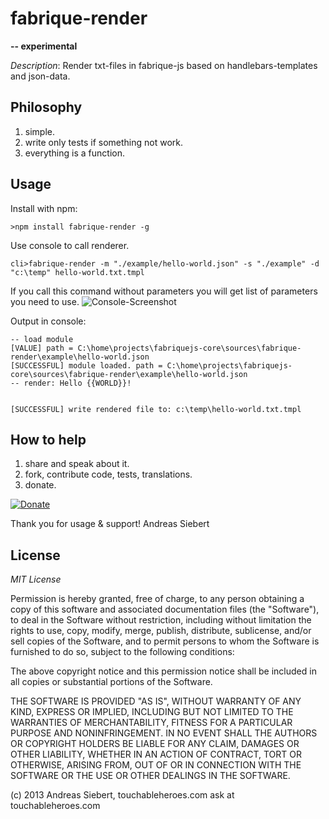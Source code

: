 fabrique-render
===============
**-- experimental**

*Description*:
Render txt-files in fabrique-js based on handlebars-templates and json-data.

## Philosophy
1. simple.
2. write only tests if something not work.
3. everything is a function.


## Usage

Install with npm:
```
>npm install fabrique-render -g
```

Use console to call renderer.
```
cli>fabrique-render -m "./example/hello-world.json" -s "./example" -d "c:\temp" hello-world.txt.tmpl
```

If you call this command without parameters you will get list of parameters you need to use.
![Console-Screenshot](https://raw.github.com/drdrej/fabrique-render/master/readme/console_how_to_use.PNG)

Output in console:
```
-- load module
[VALUE] path = C:\home\projects\fabriquejs-core\sources\fabrique-render\example\hello-world.json
[SUCCESSFUL] module loaded. path = C:\home\projects\fabriquejs-core\sources\fabrique-render\example\hello-world.json
-- render: Hello {{WORLD}}!


[SUCCESSFUL] write rendered file to: c:\temp\hello-world.txt.tmpl
```

## How to help
1. share and speak about it.
2. fork, contribute code, tests, translations.
3. donate.

[![Donate](https://www.paypalobjects.com/en_US/i/btn/btn_donateCC_LG.gif)](https://www.paypal.com/cgi-bin/webscr?cmd=_s-xclick&hosted_button_id=D7GL3MAY2KYLG)

Thank you for usage & support!
   Andreas Siebert

## License

*MIT License*

Permission is hereby granted, free of charge, to any person obtaining a copy of this software and associated documentation files (the "Software"), to deal in the Software without restriction, including without limitation the rights to use, copy, modify, merge, publish, distribute, sublicense, and/or sell copies of the Software, and to permit persons to whom the Software is furnished to do so, subject to the following conditions:

The above copyright notice and this permission notice shall be included in all copies or substantial portions of the Software.

THE SOFTWARE IS PROVIDED "AS IS", WITHOUT WARRANTY OF ANY KIND, EXPRESS OR IMPLIED, INCLUDING BUT NOT LIMITED TO THE WARRANTIES OF MERCHANTABILITY, FITNESS FOR A PARTICULAR PURPOSE AND NONINFRINGEMENT. IN NO EVENT SHALL THE AUTHORS OR COPYRIGHT HOLDERS BE LIABLE FOR ANY CLAIM, DAMAGES OR OTHER LIABILITY, WHETHER IN AN ACTION OF CONTRACT, TORT OR OTHERWISE, ARISING FROM, OUT OF OR IN CONNECTION WITH THE SOFTWARE OR THE USE OR OTHER DEALINGS IN THE SOFTWARE.

(c) 2013 Andreas Siebert, touchableheroes.com
ask at touchableheroes.com